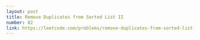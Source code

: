 ```yaml
---
layout: post
title: Remove Duplicates from Sorted List II
number: 82
link: https://leetcode.com/problems/remove-duplicates-from-sorted-list-ii
---
```


